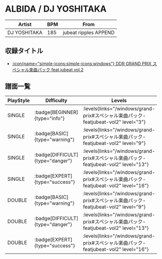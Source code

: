 # ALBIDA / DJ YOSHITAKA

|Artist|BPM|From|
|------|---|----|
|DJ YOSHITAKA|185|jubeat ripples APPEND|

## 収録タイトル

- [:icon{name="simple-icons:simple-icons:windows"} DDR GRAND PRIX スペシャル楽曲パック feat.jubeat vol.2](/windows/grand-prix#スペシャル楽曲パック-featjubeat-vol2)

## 譜面一覧

|PlayStyle|Difficulty|Levels|Notes|Movie|
|---------|----------|------|-----|-----|
|SINGLE| :badge[BEGINNER]{type="info"}| :levels{links="/windows/grand-prix#スペシャル楽曲パック-featjubeat-vol2" level="3"}|119/4||
|SINGLE| :badge[BASIC]{type="warning"}| :levels{links="/windows/grand-prix#スペシャル楽曲パック-featjubeat-vol2" level="9"}|266/8||
|SINGLE| :badge[DIFFICULT]{type="danger"}| :levels{links="/windows/grand-prix#スペシャル楽曲パック-featjubeat-vol2" level="13"}|426/12||
|SINGLE| :badge[EXPERT]{type="success"}| :levels{links="/windows/grand-prix#スペシャル楽曲パック-featjubeat-vol2" level="16"}|572/14||
|DOUBLE| :badge[BASIC]{type="warning"}| :levels{links="/windows/grand-prix#スペシャル楽曲パック-featjubeat-vol2" level="9"}|264/8||
|DOUBLE| :badge[DIFFICULT]{type="danger"}| :levels{links="/windows/grand-prix#スペシャル楽曲パック-featjubeat-vol2" level="13"}|393/18||
|DOUBLE| :badge[EXPERT]{type="success"}| :levels{links="/windows/grand-prix#スペシャル楽曲パック-featjubeat-vol2" level="16"}|574/9||
